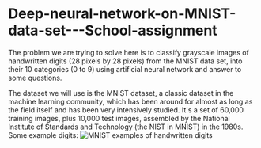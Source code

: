 # Deep-neural-network-on-MNIST-data-set---School-assignment
The problem we are trying to solve here is to classify grayscale images of handwritten digits (28 pixels by 28 pixels) from the MNIST data set, into their 10  categories (0 to 9) using artificial neural network and answer to some questions.

The dataset we will use is the MNIST dataset, a classic dataset in the machine learning community, which has been 
around for almost as long as the field itself and has been very intensively studied. It's a set of 60,000 training images, plus 10,000 test 
images, assembled by the National Institute of Standards and Technology (the NIST in MNIST) in the 1980s.  Some example digits:
<img src="https://upload.wikimedia.org/wikipedia/commons/2/27/MnistExamples.png" alt="MNIST examples of handwritten digits">
